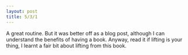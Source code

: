 ```yaml
---
layout: post
title: 5/3/1
---
```


A great routine. But it was better off as a blog post, although I can understand the benefits of having a book. Anyway, read it if lifting is your thing, I learnt a fair bit about lifting from this book.
